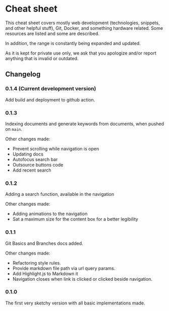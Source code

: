 # Cheat sheet

This cheat sheet covers mostly web development (technologies, snippets, and other helpful stuff), Git, Docker, and something hardware related. Some resources are listed and some are described.

In addition, the range is constantly being expanded and updated.

As it is kept for private use only, we ask that you apologize and/or report anything that is invalid or outdated.

## Changelog
### 0.1.4 (Current development version)
Add build and deployment to github action.
### 0.1.3
Indexing documents and  generate keywords from documents, when pushed on `main`.

Other changes made:
- Prevent scrolling while navigation is open
- Updating docs
- Autofocus search bar
- Outsource buttons code
- Add recent search
### 0.1.2
Adding a search function, available in the navigation

Other changes made:
- Adding animations to the navigation
- Sat a maximum size for the content box for a better legibility
### 0.1.1
Git Basics and Branches docs added.

Other changes made:
- Refactoring style rules.
- Provide markdown file path via url query params.
- Add Highlight.js to Markdown it
- Navigation closes when link is clicked or clicked beside navigation.
### 0.1.0
The first very sketchy version with all basic implementations made.